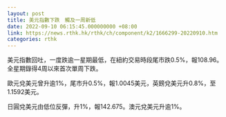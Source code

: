 ```yaml
---
layout: post
title: 美元指數下跌　觸及一周新低
date: 2022-09-10 06:15:45.000000000 +08:00
link: https://news.rthk.hk/rthk/ch/component/k2/1666299-20220910.htm
categories: rthk
---
```


美元指數回吐，一度跌逾一星期最低，在紐約交易時段尾市跌0.5%，報108.96。全星期錄得4周以來首次單周下跌。

歐元兌美元曾升逾1%，尾市升0.5%，報1.0045美元，英鎊兌美元升0.8%，至1.1592美元。

日圓兌美元由低位反彈，升1%，報142.675。澳元兌美元升逾1%。
